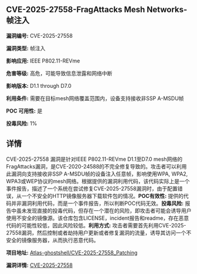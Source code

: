 ## CVE-2025-27558-FragAttacks Mesh Networks-帧注入

**漏洞编号:** CVE-2025-27558

**漏洞类型:** 帧注入

**影响应用:** IEEE P802.11-REVme

**危害等级:** 高危，可能导致信息泄露和网络中断

**影响版本:** D1.1 through D7.0

**利用条件:** 需要在目标mesh网络覆盖范围内，设备支持接收非SSP A-MSDU帧

**POC 可用性:** 是

**投毒风险:** 1%

## 详情

CVE-2025-27558 漏洞是针对IEEE P802.11-REVme D1.1至D7.0 mesh网络的FragAttacks漏洞，是CVE-2020-24588的不完全修复导致的。攻击者可以利用此漏洞向支持接收非SSP A-MSDU帧的设备注入任意帧，影响使用WPA, WPA2, WPA3或WEP协议的mesh网络。根据提供的漏洞利用代码，该代码实际上是一个事件报告，描述了一个系统在尝试修复CVE-2025-27558漏洞时，由于配置错误，从一个不安全的HTTP镜像服务器下载软件包的情况。**POC有效性:** 提供的代码并非漏洞利用代码，而是一个事件报告，所以判断POC代码无效。**投毒风险:** 报告中虽未发现直接的投毒代码，但存在一个潜在的风险，即攻击者可能会诱导用户使用不安全的镜像源。该仓库包含LICENSE，incident报告和readme，存在恶意代码的可能性较低，因此风险较低。**利用方式:**  攻击者需要首先利用CVE-2025-27558漏洞，然后控制或者劫持用户更新或者修复漏洞的流量，诱导其访问一个不安全的镜像服务器，从而执行恶意代码。

**项目地址:** [Atlas-ghostshell/CVE-2025-27558_Patching](https://github.com/Atlas-ghostshell/CVE-2025-27558_Patching)

**漏洞详情:** [CVE-2025-27558](https://nvd.nist.gov/vuln/detail/CVE-2025-27558)